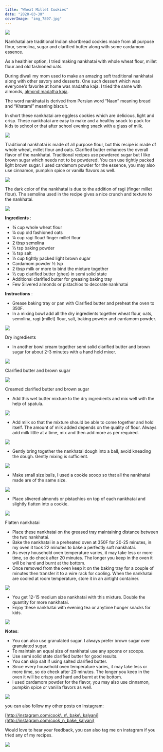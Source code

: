 ```yaml
---
title: "Wheat Millet Cookies"
date: "2020-03-30"
coverImage: "img_7897.jpg"
---
```


![](https://cooknbakekalyani.files.wordpress.com/2020/03/img_7890.jpg?w=1024)

Nankhatai are traditional Indian shortbread cookies made from all purpose flour, semolina, sugar and clarified butter along with some cardamom essence.

As a healthier option, I tried making nankhatai with whole wheat flour, millet flour and old fashioned oats.

During diwali my mom used to make an amazing soft traditional nankhatai along with other savory and desserts. One such dessert which was everyone's favorite at home was madatha kaja. I tried the same with almonds, [almond madatha kaja](https://cooknbakekalyani.wordpress.com/2020/01/20/almond-madatha-kaja/).

The word nankhatai is derived from Persian word “Naan” meaning bread and “Khatami” meaning biscuit.

In short these nankhatai are eggless cookies which are delicious, light and crisp. These nankhatai are easy to make and a healthy snack to pack for kids to school or that after school evening snack with a glass of milk.

![](https://cooknbakekalyani.files.wordpress.com/2020/03/img_7910.jpg?w=768)

Traditional nankhatai is made of all purpose flour, but this recipe is made of whole wheat, millet flour and oats. Clarified butter enhances the overall flavor of the nankhatai. Traditional recipes use powdered sugar but I like brown sugar which needs not to be powdered. You can use tightly packed light brown sugar. I used cardamom powder for the essence, you may also use cinnamon, pumpkin spice or vanilla flavors as well.

![](https://cooknbakekalyani.files.wordpress.com/2020/03/img_7897.jpg?w=1024)

The dark color of the nankhatai is due to the addition of ragi (finger millet flour). The semolina used in the recipe gives a nice crunch and texture to the nankhatai.

![](https://cooknbakekalyani.files.wordpress.com/2020/03/img_7908.jpg?w=827)

**Ingredients** :

- ¾ cup whole wheat flour
- ¼ cup old fashioned oats
- ¼ cup ragi flour/ finger millet flour
- 2 tbsp semolina
- ½ tsp baking powder
- ¼ tsp salt
- ½ cup tightly packed light brown sugar
- Cardamom powder ½ tsp
- 2 tbsp milk or more to bind the mixture together
- ½ cup clarified butter (ghee) in semi solid state
- Additional clarified butter for greasing baking tray
- Few Slivered almonds or pistachios to decorate nankhatai

**Instructions** : 

- Grease baking tray or pan with Clarified butter and preheat the oven to 350F.
- In a mixing bowl add all the dry ingredients together wheat flour, oats, semolina, ragi (millet) flour, salt, baking powder and cardamom powder.

![](https://cooknbakekalyani.files.wordpress.com/2020/03/img_7855.jpg?w=768)

Dry ingredients

- In another bowl cream together semi solid clarified butter and brown sugar for about 2-3 minutes with a hand held mixer.

![](https://cooknbakekalyani.files.wordpress.com/2020/03/img_7861.jpg?w=1024)

Clarified butter and brown sugar

![](https://cooknbakekalyani.files.wordpress.com/2020/03/img_7864.jpg?w=1024)

Creamed clarified butter and brown sugar

- Add this wet butter mixture to the dry ingredients and mix well with the help of spatula.

![](https://cooknbakekalyani.files.wordpress.com/2020/03/img_7865.jpg?w=1024)

- Add milk so that the mixture should be able to come together and hold itself. The amount of milk added depends on the quality of flour. Always add milk little at a time, mix and then add more as per required.

![](https://cooknbakekalyani.files.wordpress.com/2020/03/img_7871.jpg?w=1024)

- Gently bring together the nankhatai dough into a ball, avoid kneading the dough. Gently mixing is sufficient.

![](https://cooknbakekalyani.files.wordpress.com/2020/03/img_7872-1.jpg?w=969)

- Make small size balls, I used a cookie scoop so that all the nankhatai made are of the same size.

![](https://cooknbakekalyani.files.wordpress.com/2020/03/img_7879.jpg?w=1024)

- Place slivered almonds or pistachios on top of each nankhatai and slightly flatten into a cookie.

![](https://cooknbakekalyani.files.wordpress.com/2020/03/img_7882.jpg?w=1024)

Flatten nankhatai

- Place these nankhatai on the greased tray maintaining distance between the two nankhatai.
- Bake the nankhatai in a preheated oven at 350F for 20-25 minutes, in my oven it took 22 minutes to bake a perfectly soft nankhatai.
- As every household oven temperature varies, it may take less or more time, so do check after 20 minutes. The longer you keep in the oven it will be hard and burnt at the bottom.
- Once removed from the oven keep it on the baking tray for a couple of minutes then transfer it to a wire rack for cooling. When the nankhatai are cooled at room temperature, store it in an airtight container.

![](https://cooknbakekalyani.files.wordpress.com/2020/03/img_7885.jpg?w=1024)

- You get 12-15 medium size nankhatai with this mixture. Double the quantity for more nankhatai.
- Enjoy these nankhatai with evening tea or anytime hunger snacks for kids.

![](https://cooknbakekalyani.files.wordpress.com/2020/03/img_7895.jpg?w=1024)

**Notes**: 

- You can also use granulated sugar. I always prefer brown sugar over granulated sugar.
- To maintain an equal size of nankhatai use any spoons or scoops.
- Use semi solid state clarified butter for good results.
- You can skip salt if using salted clarified butter.
- Since every household oven temperature varies, it may take less or more time, so do check after 20 minutes. The longer you keep in the oven it will be crispy and hard and burnt at the bottom.
- I used cardamom powder for the flavor, you may also use cinnamon, pumpkin spice or vanilla flavors as well.

![](https://cooknbakekalyani.files.wordpress.com/2020/03/img_7907-1.jpg?w=768)

you can also follow my other posts on Instagram:

[http://instagram.com/cook\_n\_bake\_kalyani](http://instagram.com/cook_n_bake_kalyani)

Would love to hear your feedback, you can also tag me on instagram if you tried any of my recipes.

![](https://cooknbakekalyani.files.wordpress.com/2020/03/img_7890-1.jpg?w=1024)
